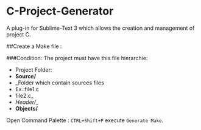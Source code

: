 C-Project-Generator
===================

A plug-in for Sublime-Text 3 which allows the creation and management of project C.

##Create a Make file :

###Condition:
The project must have this file hierarchie:

* Project Folder:
 *  __Source/__ 
   *  _Folder which contain sources files
   *  Ex.:file1.c
   * file2.c_
 *  _Header/__
 *  __Objects/__


Open  Command Palette : `CTRL+Shift+P` execute `Generate Make`.

